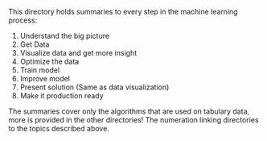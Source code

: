 This directory holds summaries to every step in the machine learning process:
1.  Understand the big picture
2.  Get Data
3.  Visualize data and get more insight
4.  Optimize the data
5.  Train model
6.  Improve model
7.  Present solution (Same as data visualization)
8.  Make it production ready

The summaries cover only the algorithms that are used on tabulary data, more is provided in the other directories!
The numeration linking directories to the topics described above.